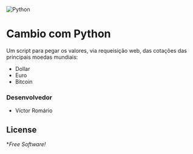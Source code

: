 ![Python](https://www.python.org/static/img/python-logo@2x.png)

# Cambio com Python
Um script para pegar os valores, via requeisição web, das cotações das principais moedas mundiais:
  - Dollar
  - Euro
  - Bitcoin

### Desenvolvedor

 - Víctor Romário

License
----
**Free Software!*